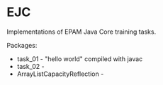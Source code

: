 # EJC
Implementations of EPAM Java Core training tasks.

Packages:
* task_01 - "hello world" compiled with javac
* task_02 - 
* ArrayListCapacityReflection - 
